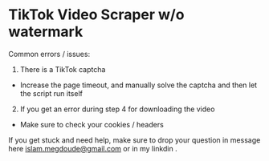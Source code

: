 # TikTok Video Scraper w/o watermark


Common errors / issues:
1. There is a TikTok captcha
- Increase the page timeout, and manually solve the captcha and then let the script run itself
2. If you get an error during step 4 for downloading the video
- Make sure to check your cookies / headers 


If you get stuck and need help, make sure to drop your question in message here islam.megdoude@gmail.com or in my linkdin .
